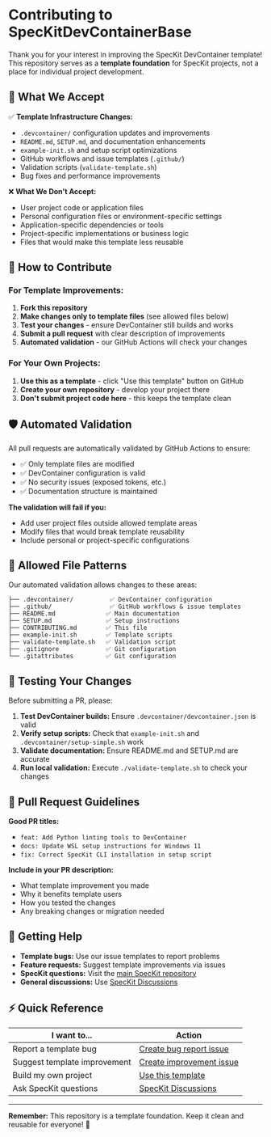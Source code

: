 # Contributing to SpecKitDevContainerBase

Thank you for your interest in improving the SpecKit DevContainer template! This repository serves as a **template foundation** for SpecKit projects, not a place for individual project development.

## 🎯 What We Accept

✅ **Template Infrastructure Changes:**
- `.devcontainer/` configuration updates and improvements
- `README.md`, `SETUP.md`, and documentation enhancements  
- `example-init.sh` and setup script optimizations
- GitHub workflows and issue templates (`.github/`)
- Validation scripts (`validate-template.sh`)
- Bug fixes and performance improvements

❌ **What We Don't Accept:**
- User project code or application files
- Personal configuration files or environment-specific settings
- Application-specific dependencies or tools
- Project-specific implementations or business logic
- Files that would make this template less reusable

## 🚀 How to Contribute

### For Template Improvements:

1. **Fork this repository**
2. **Make changes only to template files** (see allowed files below)
3. **Test your changes** - ensure DevContainer still builds and works
4. **Submit a pull request** with clear description of improvements
5. **Automated validation** - our GitHub Actions will check your changes

### For Your Own Projects:

1. **Use this as a template** - click "Use this template" button on GitHub
2. **Create your own repository** - develop your project there
3. **Don't submit project code here** - this keeps the template clean

## 🛡️ Automated Validation

All pull requests are automatically validated by GitHub Actions to ensure:

- ✅ Only template files are modified
- ✅ DevContainer configuration is valid
- ✅ No security issues (exposed tokens, etc.)
- ✅ Documentation structure is maintained

**The validation will fail if you:**
- Add user project files outside allowed template areas
- Modify files that would break template reusability
- Include personal or project-specific configurations

## 📁 Allowed File Patterns

Our automated validation allows changes to these areas:

```
├── .devcontainer/          ✅ DevContainer configuration
├── .github/                ✅ GitHub workflows & issue templates
├── README.md              ✅ Main documentation  
├── SETUP.md               ✅ Setup instructions
├── CONTRIBUTING.md        ✅ This file
├── example-init.sh        ✅ Template scripts
├── validate-template.sh   ✅ Validation script
├── .gitignore             ✅ Git configuration
└── .gitattributes         ✅ Git configuration
```

## 🧪 Testing Your Changes

Before submitting a PR, please:

1. **Test DevContainer builds:** Ensure `.devcontainer/devcontainer.json` is valid
2. **Verify setup scripts:** Check that `example-init.sh` and `.devcontainer/setup-simple.sh` work
3. **Validate documentation:** Ensure README.md and SETUP.md are accurate
4. **Run local validation:** Execute `./validate-template.sh` to check your changes

## 📝 Pull Request Guidelines

**Good PR titles:**
- `feat: Add Python linting tools to DevContainer`
- `docs: Update WSL setup instructions for Windows 11`
- `fix: Correct SpecKit CLI installation in setup script`

**Include in your PR description:**
- What template improvement you made
- Why it benefits template users
- How you tested the changes
- Any breaking changes or migration needed

## 🤝 Getting Help

- **Template bugs:** Use our issue templates to report problems
- **Feature requests:** Suggest template improvements via issues
- **SpecKit questions:** Visit the [main SpecKit repository](https://github.com/github/spec-kit)
- **General discussions:** Use [SpecKit Discussions](https://github.com/github/spec-kit/discussions)

## ⚡ Quick Reference

| I want to... | Action |
|--------------|--------|
| Report a template bug | [Create bug report issue](https://github.com/paulwu/SpecKitDevContainerTemplate/issues/new?template=bug-report.yml) |
| Suggest template improvement | [Create improvement issue](https://github.com/paulwu/SpecKitDevContainerTemplate/issues/new?template=template-improvement.yml) |
| Build my own project | [Use this template](https://github.com/paulwu/SpecKitDevContainerTemplate/generate) |
| Ask SpecKit questions | [SpecKit Discussions](https://github.com/github/spec-kit/discussions) |

---

**Remember:** This repository is a template foundation. Keep it clean and reusable for everyone! 🌟